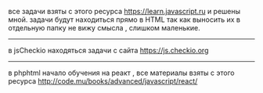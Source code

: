 ﻿все задачи взяты с этого ресурса https://learn.javascript.ru и решены мной.
задачи будут находиться прямо в HTML так как выносить их в отдельную папку не вижу смысла , слишком маленькие.

------

в jsCheckio находяться задачи с сайта https://js.checkio.org

------

в phphtml начало обучения на реакт , все материалы взяты с этого ресурса http://code.mu/books/advanced/javascript/react/